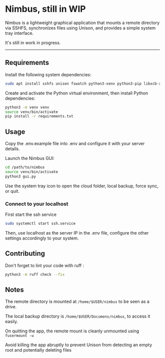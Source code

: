 # Nimbus, still in WIP

Nimbus is a lightweight graphical application that mounts a remote directory via SSHFS, synchronizes files using Unison, and provides a simple system tray interface.

It's still in work in progress.

---

## Requirements

Install the following system dependencies:

```bash
sudo apt install sshfs unison fswatch python3-venv python3-pip libxcb-xinerama0 libnotify-bin
```

Create and activate the Python virtual environment, then install Python dependencies:

```bash
python3 -m venv venv
source venv/bin/activate
pip install -r requirements.txt
```

## Usage

Copy the .env.example file into .env and configure it with your server details.

Launch the Nimbus GUI:

```bash
cd /path/to/nimbus
source venv/bin/activate
python3 gui.py
```

Use the system tray icon to open the cloud folder, local backup, force sync, or quit.

### Connect to your localhost

First start the ssh service

```bash
sudo systemctl start ssh.service
```

Then, use localhost as the server IP in the .env file, configure the other settings accordingly to your system.

## Contributing

Don't forget to lint your code with ruff :
```bash
python3 -m ruff check --fix
```

## Notes

The remote directory is mounted at `/home/$USER/nimbus` to be seen as a drive.

The local backup directory is `/home/$USER/Documens/nimbus`, to access it easily.

On quitting the app, the remote mount is cleanly unmounted using `fusermount -u`

Avoid killing the app abruptly to prevent Unison from detecting an empty root and potentially deleting files
